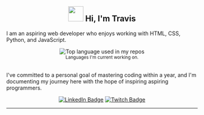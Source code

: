 <div id="header" align="center">
  <h2><img src="https://cdn.7tv.app/emote/63438a743d1bc89e0ff9e400/2x.webp" width="40"/> Hi, I'm Travis</h2>
</div>

I am an aspiring web developer who enjoys working with HTML, CSS, Python, and JavaScript.

<div align="center">
  <img width="" src="https://github-readme-stats.vercel.app/api/top-langs/?username=thiozhaosheng&layout=compact&hide_title=1&card_width=300" alt="Top language used in my repos" />
  <br />
  <small>Languages I'm current working on.</small>
  <br />
  <br />
</div>

I've committed to a personal goal of mastering coding within a year, and I'm documenting my journey here with the hope of inspiring aspiring programmers.

<div id="badges" align="center">
  <a href="https://www.linkedin.com/in/travisthio/">
  <img src="https://img.shields.io/badge/LinkedIn-blue?style=for-the-badge&logo=linkedin&logoColor=white" alt="LinkedIn Badge"/></a>
  <a href="https://www.twitch.tv/beefbebe/">
  <img src="https://img.shields.io/badge/Twitch-blueviolet?style=for-the-badge&logo=twitch&logoColor=white" alt="Twitch Badge"/></a>
</div>



---



